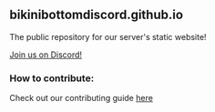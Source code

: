 ## bikinibottomdiscord.github.io

The public repository for our server's static website!

[Join us on Discord!](https://invite.bikinibottomdiscord.org)


### How to contribute:

Check out our contributing guide [here](./contributing)